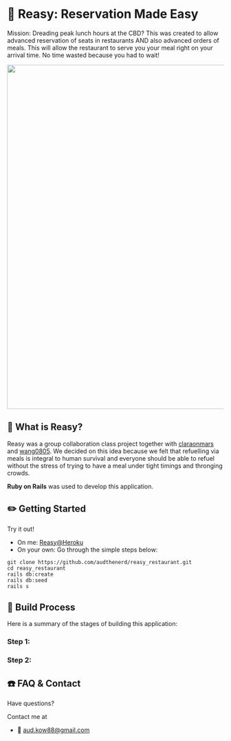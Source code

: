 # :fork_and_knife: Reasy: Reservation Made Easy 
Mission: Dreading peak lunch hours at the CBD? This was created to allow advanced reservation of seats in restaurants AND also advanced orders of meals. This will allow the restaurant to serve you your meal right on your arrival time. No time wasted because you had to wait!

<img src="./images/deft-mainpage.png" width="800px" />


## :paperclip: What is Reasy?
Reasy was a group collaboration class project together with <a href="https://www.github.com/claraonmars">claraonmars</a> and <a href="https://www.github.com/wang0805">wang0805</a>. We decided on this idea because we felt that refuelling via meals is integral to human survival and everyone should be able to refuel without the stress of trying to have a meal under tight timings and thronging crowds.

<b>Ruby on Rails</b> was used to develop this application. 

## :pencil2: Getting Started
Try it out!
- On me: <a href="https://reasy.herokuapp.com/">Reasy@Heroku</a>
- On your own: Go through the simple steps below:
```
git clone https://github.com/audthenerd/reasy_restaurant.git
cd reasy_restaurant
rails db:create
rails db:seed
rails s
```

## :hammer: Build Process
Here is a summary of the stages of building this application:
  ### Step 1:
  
  ### Step 2: 
    
  

## :phone: FAQ & Contact
Have questions?

Contact me at <br>
- :email: aud.kow88@gmail.com
  
